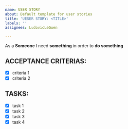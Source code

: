```yaml
---
name: USER STORY
about: Default template for user stories
title: 'UESER STORY: <TITLE>'
labels: ''
assignees: LudovicLeGuen

---
```


As a **Someone** I need **something** in order to **do something**

## ACCEPTANCE CRITERIAS:
- [x] criteria 1
- [x] criteria 2

## TASKS:
- [x] task 1
- [x] task 2
- [x] task 3
- [x] task 4
